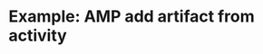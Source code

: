 <!--
    DO NOT MANUALLY EDIT THIS FILE
    THIS FILE IS AUTOMATICALLY GENERATED WITH resilient-sdk codegen
    Generated with resilient-sdk v50.1.262
-->

# Example: AMP add artifact from activity

